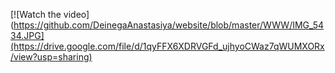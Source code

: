 [![Watch the video](https://github.com/DeinegaAnastasiya/website/blob/master/WWW/IMG_5434.JPG](https://drive.google.com/file/d/1qyFFX6XDRVGFd_ujhyoCWaz7qWUMXORx/view?usp=sharing)

